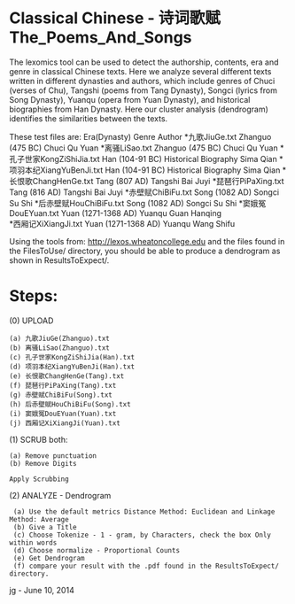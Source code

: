 # Classical Chinese - 诗词歌赋The_Poems_And_Songs

The lexomics tool can be used to detect the authorship, contents, era and 
genre in classical Chinese texts. Here we analyze several different texts written
in different dynasties and authors, which include genres of Chuci (verses of Chu),
Tangshi (poems from Tang Dynasty), Songci (lyrics from Song Dynasty), Yuanqu 
(opera from Yuan Dynasty), and historical biographies from Han Dynasty. Here our
cluster analysis (dendrogram) identifies the similarities between the texts.

These test files are:
                            Era(Dynasty)          Genre             Author
*九歌JiuGe.txt             Zhanguo (475 BC)        Chuci            Qu Yuan
*离骚LiSao.txt             Zhanguo (475 BC)        Chuci            Qu Yuan
*孔子世家KongZiShiJia.txt   Han (104-91 BC)   Historical Biography  Sima Qian
*项羽本纪XiangYuBenJi.txt   Han (104-91 BC)   Historical Biography  Sima Qian
*长恨歌ChangHenGe.txt       Tang (807 AD)          Tangshi           Bai Juyi
*琵琶行PiPaXing.txt         Tang (816 AD)          Tangshi           Bai Juyi
*赤壁赋ChiBiFu.txt          Song (1082 AD)         Songci            Su Shi
*后赤壁赋HouChiBiFu.txt     Song (1082 AD)         Songci             Su Shi
*窦娥冤DouEYuan.txt         Yuan (1271-1368 AD)    Yuanqu         Guan Hanqing  
*西厢记XiXiangJi.txt        Yuan (1271-1368 AD)    Yuanqu          Wang Shifu

Using the tools from:   http://lexos.wheatoncollege.edu
and the files found in the FilesToUse/ directory, you should
be able to produce a dendrogram as shown in ResultsToExpect/.

Steps:
=====================================================================
(0) UPLOAD 

    (a) 九歌JiuGe(Zhanguo).txt 
    (b) 离骚LiSao(Zhanguo).txt 
    (c) 孔子世家KongZiShiJia(Han).txt
    (d) 项羽本纪XiangYuBenJi(Han).txt
    (e) 长恨歌ChangHenGe(Tang).txt
    (f) 琵琶行PiPaXing(Tang).txt 
    (g) 赤壁赋ChiBiFu(Song).txt
    (h) 后赤壁赋HouChiBiFu(Song).txt
    (i) 窦娥冤DouEYuan(Yuan).txt
    (j) 西厢记XiXiangJi(Yuan).txt

(1) SCRUB both:

    (a) Remove punctuation
    (b) Remove Digits

    Apply Scrubbing
(2) ANALYZE - Dendrogram

     (a) Use the default metrics Distance Method: Euclidean and Linkage Method: Average
     (b) Give a Title
     (c) Choose Tokenize - 1 - gram, by Characters, check the box Only within words
     (d) Choose normalize - Proportional Counts
     (e) Get Dendrogram
     (f) compare your result with the .pdf found in the ResultsToExpect/ directory.

jg - June 10, 2014